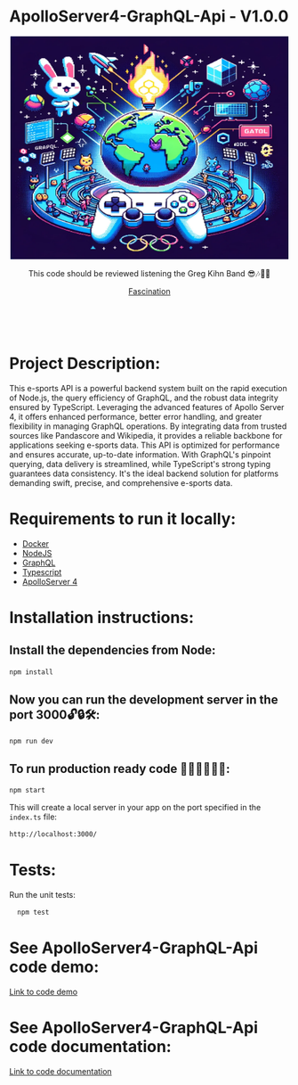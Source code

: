 # ApolloServer4-GraphQL-Api - V1.0.0


<div style="max-width: 600px; margin: 0 auto;">
 <p align="center"> 
 <img src="PandascoreApiLogo.png" width="500" height="400" alt="Image">
</p>

</div>


</p>
    <p align="center">This code should be reviewed listening the Greg Kihn Band 😎🎶🎸🎸</p>
    <p align="center">
        <a href="https://www.youtube.com/watch?v=bjM0gAPdrFk" target="_blank">
           Fascination
        </a>
    </p>
</div>


<br><br><br>
# Project Description:

This e-sports API is a powerful backend system built on the rapid execution of Node.js, the query efficiency of GraphQL, and the robust data integrity ensured by TypeScript. Leveraging the advanced features of Apollo Server 4, it offers enhanced performance, better error handling, and greater flexibility in managing GraphQL operations. By integrating data from trusted sources like Pandascore and Wikipedia, it provides a reliable backbone for applications seeking e-sports data. This API is optimized for performance and ensures accurate, up-to-date information. With GraphQL's pinpoint querying, data delivery is streamlined, while TypeScript's strong typing guarantees data consistency. It's the ideal backend solution for platforms demanding swift, precise, and comprehensive e-sports data.


# Requirements to run it locally:

* [Docker](https://docs.docker.com/engine/install/ubuntu/)
* [NodeJS](https://nodejs.org/en/download "NodeJS")
* [GraphQL](https://www.npmjs.com/package/graphql)
* [Typescript](https://www.npmjs.com/package/typescript-documentation)
* [ApolloServer 4](https://www.apollographql.com/docs/apollo-server/)

# Installation instructions:

## Install the dependencies from Node:

```sh
npm install
```

## Now you can run the development server in the port 3000🔓🔒🛠:

```sh
npm run dev
```

## To run production ready code 🚀🚀👩‍🚀👩‍🚀:

```sh
npm start
```

This will create a local server in your app on the port specified in the `index.ts` file:

```sh
http://localhost:3000/
```

# Tests:

Run the unit tests:

```sh
  npm test
```

# See ApolloServer4-GraphQL-Api code demo:

<p>
  <a href="" target="_blank">
   Link to code demo
  </a>
</p>


# See ApolloServer4-GraphQL-Api code documentation:
<p>
  <a href="" target="_blank">
   Link to code documentation
  </a>
</p>
